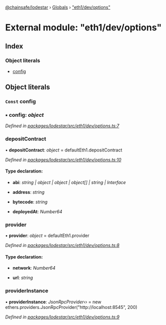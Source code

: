 [@chainsafe/lodestar](../README.md) › [Globals](../globals.md) › ["eth1/dev/options"](_eth1_dev_options_.md)

# External module: "eth1/dev/options"

## Index

### Object literals

* [config](_eth1_dev_options_.md#const-config)

## Object literals

### `Const` config

### ▪ **config**: *object*

*Defined in [packages/lodestar/src/eth1/dev/options.ts:7](https://github.com/ChainSafe/lodestar/blob/0cfbab631/packages/lodestar/src/eth1/dev/options.ts#L7)*

###  depositContract

• **depositContract**: *object* = defaultEth1.depositContract

*Defined in [packages/lodestar/src/eth1/dev/options.ts:10](https://github.com/ChainSafe/lodestar/blob/0cfbab631/packages/lodestar/src/eth1/dev/options.ts#L10)*

#### Type declaration:

* **abi**: *string | object | object | object[] | string | Interface*

* **address**: *string*

* **bytecode**: *string*

* **deployedAt**: *Number64*

###  provider

• **provider**: *object* = defaultEth1.provider

*Defined in [packages/lodestar/src/eth1/dev/options.ts:8](https://github.com/ChainSafe/lodestar/blob/0cfbab631/packages/lodestar/src/eth1/dev/options.ts#L8)*

#### Type declaration:

* **network**: *Number64*

* **url**: *string*

###  providerInstance

• **providerInstance**: *JsonRpcProvider‹›* = new ethers.providers.JsonRpcProvider("http://localhost:8545", 200)

*Defined in [packages/lodestar/src/eth1/dev/options.ts:9](https://github.com/ChainSafe/lodestar/blob/0cfbab631/packages/lodestar/src/eth1/dev/options.ts#L9)*
